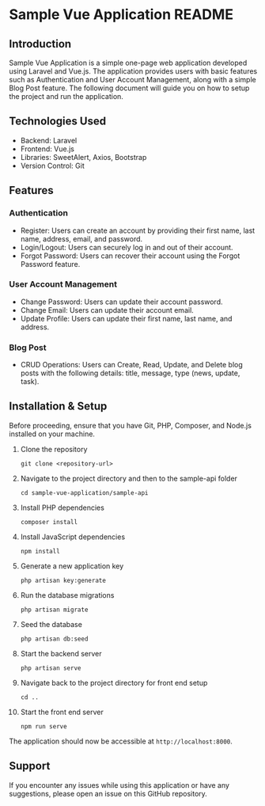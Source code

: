 # Sample Vue Application README

## Introduction
Sample Vue Application is a simple one-page web application developed using Laravel and Vue.js. The application provides users with basic features such as Authentication and User Account Management, along with a simple Blog Post feature. The following document will guide you on how to setup the project and run the application.

## Technologies Used
- Backend: Laravel
- Frontend: Vue.js
- Libraries: SweetAlert, Axios, Bootstrap
- Version Control: Git

## Features
### Authentication
- Register: Users can create an account by providing their first name, last name, address, email, and password.
- Login/Logout: Users can securely log in and out of their account.
- Forgot Password: Users can recover their account using the Forgot Password feature.

### User Account Management
- Change Password: Users can update their account password.
- Change Email: Users can update their account email.
- Update Profile: Users can update their first name, last name, and address.

### Blog Post
- CRUD Operations: Users can Create, Read, Update, and Delete blog posts with the following details: title, message, type (news, update, task).

## Installation & Setup
Before proceeding, ensure that you have Git, PHP, Composer, and Node.js installed on your machine.

1. Clone the repository
    ```
    git clone <repository-url>
    ```

2. Navigate to the project directory and then to the sample-api folder
    ```
    cd sample-vue-application/sample-api
    ```

3. Install PHP dependencies
    ```
    composer install
    ```

4. Install JavaScript dependencies
    ```
    npm install
    ```

5. Generate a new application key
    ```
    php artisan key:generate
    ```

6. Run the database migrations
    ```
    php artisan migrate
    ```

7. Seed the database
    ```
    php artisan db:seed
    ```

8. Start the backend server
    ```
    php artisan serve
    ```

9. Navigate back to the project directory for front end setup
    ```
    cd ..
    ```

10. Start the front end server
    ```
    npm run serve
    ```

The application should now be accessible at `http://localhost:8000`.

## Support
If you encounter any issues while using this application or have any suggestions, please open an issue on this GitHub repository.
